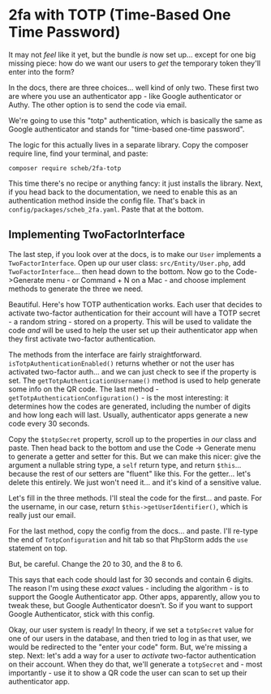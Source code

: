 # 2fa with TOTP (Time-Based One Time Password)

It may not *feel* like it yet, but the bundle *is* now set up... except for one
big missing piece: how do we want our users to *get* the temporary token they'll
enter into the form?

In the docs, there are three choices... well kind of only two. These first two
are where you use an authenticator app - like Google authenticator or Authy. The
other option is to send the code via email.

We're going to use this "totp" authentication, which is basically the same as Google
authenticator and stands for "time-based one-time password".

The logic for this actually lives in a separate library. Copy the
composer require line, find your terminal, and paste:

```terminal
composer require scheb/2fa-totp
```

This time there's no recipe or anything fancy: it just installs the library. Next,
if you head back to the documentation, we need to enable this as an authentication
method inside the config file. That's back in `config/packages/scheb_2fa.yaml`.
Paste that at the bottom.

## Implementing TwoFactorInterface

The last step, if you look over at the docs, is to make our `User`
implements a `TwoFactorInterface`. Open up our user class: `src/Entity/User.php`,
add `TwoFactorInterface`... then head down to the bottom. Now go to
the Code->Generate menu - or Command + N on a Mac - and choose implement methods to
generate the three we need.

Beautiful. Here's how TOTP authentication works. Each user that decides to activate
two-factor authentication for their account will have a TOTP secret - a random
string - stored on a property. This will be used to validate the code *and* will
be used to help the user set up their authenticator app when they first activate
two-factor authentication.

The methods from the interface are fairly straightforward.
`isTotpAuthenticationEnabled()` returns whether or not the user has activated
two-factor auth... and we can just check to see if the property is set. The
`getTotpAuthenticationUsername()` method is used to help generate some info on
the QR code. The last method - `getTotpAuthenticationConfiguration()` - is
the most interesting: it determines how the codes are generated, including the number
of digits and how long each will last. Usually, authenticator apps generate a new
code every 30 seconds.

Copy the `$totpSecret` property, scroll up to the properties in *our* class and
paste. Then head back to the bottom and use the Code -> Generate menu to generate
a getter and setter for this. But we can make this nicer: give the argument a
nullable string type, a `self` return type, and return `$this`... because the rest
of our setters are "fluent" like this. For the getter... let's delete this entirely.
We just won't need it... and it's kind of a sensitive value.

Let's fill in the three methods. I'll steal the code for the first... and
paste. For the username, in our case, return `$this->getUserIdentifier()`,
which is really just our email.

For the last method, copy the config from the docs... and paste. I'll re-type the
end of `TotpConfiguration` and hit tab so that PhpStorm adds the `use` statement
on top.

But, be careful. Change the 20 to 30, and the 8 to 6.

This says that each code should last for 30 seconds and contain 6 digits. The
reason I'm using these *exact* values - including the algorithm - is to support
the Google Authenticator app. Other apps, apparently, allow you to tweak these,
but Google Authenticator doesn’t. So if you want to support Google Authenticator,
stick with this config.

Okay, our user system is ready! In theory, if we set a `totpSecret` value for
one of our users in the database, and then tried to log in as that user, we would
be redirected to the "enter your code" form. But, we're missing a step. Next: let's
add a way for a user to *activate* two-factor authentication on their account. When
they do that, we'll generate a `totpSecret` and - most importantly - use it to show a
QR code the user can scan to set up their authenticator app.
